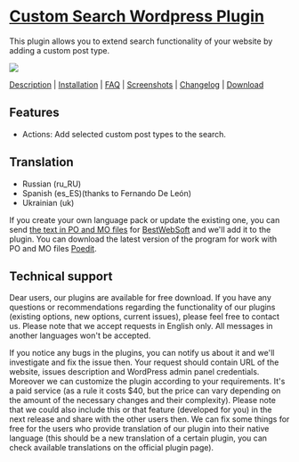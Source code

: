 <a href="http://bestwebsoft.com/plugin/custom-search-plugin/" target=_blank>Custom Search Wordpress Plugin</a>
==============================

This plugin allows you to extend search functionality of your website by adding a custom post type. 

<img src="http://bestwebsoft.com/wp-content/uploads/2012/02/custom-search-plugin.jpg" />

<a href="http://bestwebsoft.com/plugin/custom-search-plugin/#description" target=_blank>Description</a> | 
<a href="http://bestwebsoft.com/plugin/custom-search-plugin/#installation" target=_blank>Installation</a> | 
<a href="http://bestwebsoft.com/plugin/custom-search-plugin/#faq" target=_blank>FAQ</a> | 
<a href="http://bestwebsoft.com/plugin/custom-search-plugin/#screenshots" target=_blank>Screenshots</a> | 
<a href="http://bestwebsoft.com/plugin/custom-search-plugin/#changelog" target=_blank>Changelog</a> | 
<a href="http://bestwebsoft.com/plugin/custom-search-plugin/#download" target=_blank>Download</a>


Features
-----------------------------
* Actions: Add selected custom post types to the search.


Translation
-----------------------------
* Russian (ru_RU)
* Spanish (es_ES)(thanks to Fernando De León)
* Ukrainian (uk)

If you create your own language pack or update the existing one, you can send <a href="http://codex.wordpress.org/Translating_WordPress" target="_blank">the text in PO and MO files</a> for <a href="http://support.bestwebsoft.com" target="_blank">BestWebSoft</a> and we'll add it to the plugin. You can download the latest version of the program for work with PO and MO files <a href="http://www.poedit.net/download.php" target="_blank">Poedit</a>.


Technical support
-----------------------------
Dear users, our plugins are available for free download. If you have any questions or recommendations regarding the functionality of our plugins (existing options, new options, current issues), please feel free to contact us. Please note that we accept requests in English only. All messages in another languages won't be accepted.

If you notice any bugs in the plugins, you can notify us about it and we'll investigate and fix the issue then. Your request should contain URL of the website, issues description and WordPress admin panel credentials.
Moreover we can customize the plugin according to your requirements. It's a paid service (as a rule it costs $40, but the price can vary depending on the amount of the necessary changes and their complexity). Please note that we could also include this or that feature (developed for you) in the next release and share with the other users then. 
We can fix some things for free for the users who provide translation of our plugin into their native language (this should be a new translation of a certain plugin, you can check available translations on the official plugin page).
